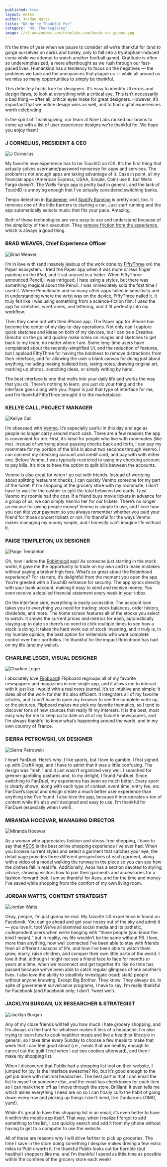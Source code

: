 ```yaml
---
published: true
layout: notes
author: Jordan Watts
title: "UX We're Thankful For"
category: "UX, Thanksgiving"
image: //s3.amazonaws.com/ninelabs.com/hands-on-iphone.jpg
---
```


It’s the time of year when we pause to consider all we’re thankful for (and to gorge ourselves on carbs and turkey, only to fall into a tryptophan-induced coma while we attempt to watch another football game). Gratitude is often so underemphasized, a mere afterthought as we rush through our fast-paced lives. Humankind has a tendency to focus on the negatives &mdash; the problems we face and the annoyances that plague us &mdash; while all around us we miss so many opportunities to simply be thankful.

This definitely holds true for designers. It’s easy to identify UI errors and design flaws, to look at everything with a critical eye. This isn’t necessarily a bad thing &mdash; after all, critical eyes make for great designers. However, it’s important that we notice design wins as well, and to find digital experiences worth celebrating.

In the spirit of Thanksgiving, our team at Nine Labs racked our brains to come up with a list of user experience designs we’re thankful for. We hope you enjoy them!

<div class="segment">
<h3>J CORNELIUS, PRESIDENT &amp; CEO</h3>
<img src="/img/people/j-cornelius.jpg" class="left small" alt="J Cornelius">
<p>My favorite new experience has to be TouchID on iOS. It’s the first thing that actually solves username/password nonsense for apps and services. The problem is not enough apps are taking advantage of it. Case in point, all my financial apps (American Express, USAA, Simple, Coin) use it, but Wells Fargo doesn't. The Wells Fargo app is pretty bad in general, and the lack of TouchID is annoying enough that I've actually considered switching banks.</p>
<p>Tempo detection in <a href="https://runkeeper.com/">Runkeeper</a> and <a href="https://www.spotify.com/us/running/">Spotify Running</a> is pretty cool, too. It removes one of the little barriers to starting a run. Just start running and the app automatically selects music that fits your pace. Amazing.</p>
<p>Both of these technologies are very easy to use and understand because of the simplicity of their execution. They <a href="/notes/reducing-friction.html">remove friction from the experience</a>, which is always a good thing.</p>
</div>

<div class="segment">
<h3>BRAD WEAVER, Chief Experience Officer</h3>
<img src="/img/people/brad-weaver.jpg" class="left small" alt="Brad Weaver">
<p>I’m in love with (and insanely jealous of the work done by <a href="https://www.fiftythree.com/">FiftyThree</a> on) the Paper ecosystem. I tried the Paper app when it was more or less finger painting on the iPad, and it sat unused in a folder. When FiftyThree announced Pencil, I was intrigued. I hate using a stylus, but there was something magical about the Pencil. I was immediately sold the first time I used it. Where Penultimate and so many other apps failed in sensitivity and in understanding where the wrist was on the device, FiftyThree nailed it. It truly felt like I was using something from a science-fiction film. I used the app for sketches, wireframes, and lettering, and it fit perfectly into my workflow.</p>
<p>Then they came out with their iPhone app. The Paper app for iPhone has become the center of my day-to-day operations. Not only can I capture quick sketches and ideas on both of my devices, but I can be a Creative Director on the go and quickly make notes on images and sketches to get back to my team, no matter where I am. Some long-time users have complained about the recently-simplified UI, and the reduction of features, but I applaud FiftyThree for having the boldness to remove distractions from their interface, and for allowing the user a blank canvas for doing just about anything, including making bulleted lists, taking notes, drawing original art, marking up photos, sketching ideas, or simply writing by hand.</p>
<p>The best interface is one that melts into your daily life and works the way that you do. There’s nothing to learn, you just do your thing and the interface goes along with you. Paper is just that type of interface for me, and I’m thankful FiftyThree brought it to the marketplace.</p>
</div>
<div class="segment">
<h3>KELLYE CALL, PROJECT MANAGER</h3>
<img src="/img/people/kellye-call.jpg" class="left small" alt="Kellye Call">
<p>I’m obsessed with <a href="https://venmo.com/">Venmo</a>. It’s especially useful in this day and age as people no longer carry around much cash. There are a few reasons the app is convenient for me. First, it’s ideal for people who live with roommates (like me). Instead of worrying about passing checks back and forth, I can pay my roommate for my portion of the bills in about two seconds through Venmo. I can connect my checking account and credit card, and pay with with either one. Before Venmo, I was typically restricted to using my checking account to pay bills. It’s nice to have the option to split bills between the accounts.</p>
<p>Venmo is also great for when I go out with friends. Instead of worrying about splitting restaurant checks, I can quickly Venmo someone for my part of the ticket. If I’m shopping at the grocery store with my roommate, I don’t have to wait for the cashier to split the total between two cards. I just Venmo my roomie half the cost. If a friend buys movie tickets in advance for a group of us, we can simply Venmo her for our tickets. There’s no longer an excuse for owing people money! Venmo is simple to use, and I love how you can title your payment so you always remember whether you paid your friend for those concert tickets or not. I’m thankful for the ways Venmo makes managing my money simple, and I honestly can’t imagine life without it.</p>
</div>
<div class="segment">
<h3>PAIGE TEMPLETON, UX DESIGNER</h3>
<img src="/img/people/paige-templeton.jpg" class="left small" alt="Paige Templeton">
<p>Oh, how I adore the <a href="https://www.robinhood.com/">Robinhood</a> app! As someone just starting in the stock world, it gave me the opportunity to trade on my own and to make mistakes without paying a broker high fees. What’s so great about the Robinhood experience? For starters, it’s delightful from the moment you open the app. You’re greeted with a TouchID entrance for security. The app syncs directly with your bank account, making it easy to send and receive money. You even receive a detailed financial statement every week in your inbox.</p>
<p>On the interface side, everything is easily accessible. The account icon takes you to everything you need for trading: stock balances, order history, dividends, and more. The home screen features all of the stocks you select to watch. It shows the current prices and metrics for each, automatically staying up to date so there’s no need to click multiple times to see how a stock is doing. It takes the hard work out of stock investing, and it truly is, in my humble opinion, the best option for millennials who want complete control over their portfolios. I’m thankful for the impact Robinhood has had on my life (and my wallet).</p>
</div>
<div class="segment">
<h3>CHARLINE LEGER, VISUAL DESIGNER</h3>
<img src="/img/people/charline-leger.jpg" class="left small" alt="Charline Leger">
<p>I absolutely love <a href="https://flipboard.com/">Flipboard</a>! Flipboard regroups all of my favorite newspapers and magazines in one single app, and it allows me to interact with it just like I would with a real news journal. It’s so intuitive and simple; it does all of the work for me! It’s also efficient. It integrates all of my favorite articles, and I don’t have to open my browser to see the complete write up, or the pictures. Flipboard makes me pick my favorite thematics, so I tend to discover tons of new sources that really fit my interests. It is the best, most easy way for me to keep up to date on all of my favorite newspapers, and I’m always thankful to know what’s happening around the world, and in my own country of France.</p>
</div>
<div class="segment">
<h3>SIERRA PETROWSKI, UX DESIGNER</h3>
<img src="/img/people/sierra-petrowski.jpg" class="left small" alt="Sierra Petrowski">
<p>I heart FanDuel. Here’s why: I like sports, but I love to gamble. I first signed up with DraftKings, and I have to admit that it was a little confusing. The design was “meh,” and it just wasn’t organized very well. I searched for greener gambling pastures and, to my delight, I found FanDuel. Since switching to FanDuel, my experience has been so much better. Every sport is clearly shown, along with each type of contest, event time, entry fee, etc. FanDuel’s layout and design create a much better user experience than anything else I’ve found. I also love the app, because it incorporates a ton of content while it’s also well designed and easy to use. I’m thankful for FanDuel (especially when I win!).</p>
</div>
<div class="segment">
<h3>MIRANDA HOCEVAR, MANAGING DIRECTOR</h3>
<img src="/img/people/miranda-hocevar.jpg" class="left small" alt="Miranda Hocevar">
<p>As a woman who appreciates fashion and stress-free shopping, I have to say that <a href="http://asos.com">ASOS</a> is the best online shopping experience I’ve ever had. When you browse current styles and select a garment that catches your eye, the detail page provides three different perspectives of each garment, along with a video of a model walking the runway in the piece so you can see how the clothes fall in real life. Additionally, Asos has a section devoted to styling advice, showing visitors how to pair their garments and accessories for a fashion-forward look. I am so thankful for Asos, and for the time and money I’ve saved while shopping from the comfort of my own living room.</p>
</div>
<div class="segment">
<h3>JORDAN WATTS, CONTENT STRATEGIST</h3>
<img src="/img/people/jordan-watts.jpg" class="left small" alt="Jordan Watts">
<p>Okay, people, I’m just gonna be real. My favorite UX experience is found on Facebook. You can go ahead and get your noses out of the sky and admit it — you love it, too! We’ve all slammed social media and its pathetic, codependent users when we’re hanging with “those people (you know the kind I mean),” but in reality, my life wouldn’t be the same without FB. I love, more than anything, how well connected I’ve been able to stay with friends from all different seasons of life, and how I’ve been able to watch them grow, marry, raise children, and conquer their own little parts of the world. I love it that, although I might not see a friend face to face for months or years at a time, when we reconnect and get together it’s like no time has passed because we’ve been able to catch regular glimpses of one another’s lives. I also love the ability to stealthily investigate (read: stalk) people without anyone knowing. Except Big Brother. They know. They always do. In spite of government surveillance programs, I have to say, I’m really thankful for Facebook (and Facebook only; I don’t Tweet well).</p>
</div>
<div class="segment">
<h3>JACKLYN BURGAN, UX RESEARCHER & STRATEGIST</h3>
<img src="/img/people/jacklyn-burgan.jpg" class="left small" alt="Jacklyn Burgan">
<p>Any of my close friends will tell you how much I hate grocery shopping, and I’m always on the hunt for whatever makes it less of a headache. I’m also trying to learn how to cook healthier meals and live a healthier lifestyle in general, so I take time every Sunday to choose a few meals to make that week that I can feel good about (i.e., meals that are healthy enough to cancel out the guilt I feel when I eat two cookies afterward), and then I make my shopping list.</p>
<p>When I discovered that Publix had a shopping list tool on their website, I jumped for joy. Is the interface awesome? No, but it’s good enough to the get job done with minimal headaches. The best part is that I can email the list to myself or someone else, and the email has checkboxes for each item so I can mark them off as I move through the store. Brilliant! It even tells me which aisles everything I need are on so I can finally curb the habit of going down every row and picking up things I don’t need, like Dunkaroos (OMG, yum!).</p>
<p>While it’s great to have this shopping list in an email, it’s even better to have it within the mobile app itself. That way, when I realize I forgot to add something to the list, I can quickly search and add it from my phone without having to get to a computer to use the website.</p>
<p>All of these are reasons why I will drive farther to pick up groceries. The time I save in the store doing something I despise makes driving a few extra miles to Publix worth it. I’m thankful Publix looks out for horrible (but healthy!) shoppers like me, and I’m thankful I spend as little time as possible within the confines of the grocery store each week!</p>
</div>
